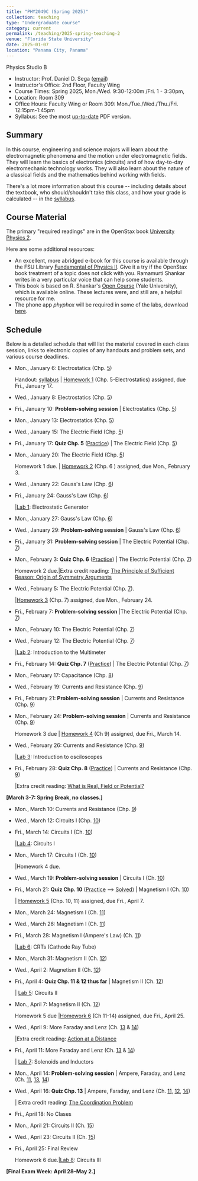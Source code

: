 ```yaml
---
title: "PHY2049C (Spring 2025)"
collection: teaching
type: "Undergraduate course"
category: current
permalink: /teaching/2025-spring-teaching-2
venue: "Florida State University"
date: 2025-01-07
location: "Panama City, Panama"
---
```

Physics Studio B

* Instructor:	Prof. Daniel D. Sega ([email](mailto:dsega@fsu.edu))
* Instructor's Office: 2nd Floor, Faculty Wing	
* Course Times: Spring 2025, Mon./Wed. 9:30-12:00m /Fri. 1 - 3:30pm,
* Location:	Room 309
* Office Hours:	Faculty Wing or Room 309: Mon./Tue./Wed./Thu./Fri. 12:15pm-1:45pm
* Syllabus:	See the most [up-to-date](../files/PHY2049C.pdf) PDF version.

Summary
-----------
In this course, engineering and science majors will learn about the electromagnetic phenomena and the motion under electromagnetic fields. They will learn the basics of electronics (circuits) and of how day-to-day electromechanic technology works. They will also learn about the nature of a classical fields and the mathematics behind working with fields.

There's a lot more information about this course -- including details about the textbook, who should/shouldn't take this class, and how your grade is calculated -- in the [syllabus](../files/PHY2049C.pdf).

Course Material
--------------
The primary "required readings" are in the OpenStax book [University Physics 2](https://openstax.org/details/books/university-physics-volume-2). 

Here are some additional resources:

* An excellent, more abridged e-book for this course is available through the FSU Library [Fundamental of Physics II](https://fsu-flvc.primo.exlibrisgroup.com/discovery/openurl?institution=01FALSC_FSU&vid=01FALSC_FSU:Home&isbn=9780300243789&genre=book&eisbn=9780300252446&title=Fundamentals%20of%20Physics%20II&sid=jstor:jstor). Give it a try if the OpenStax book treatment of a topic does not click with you. Ramamurti Shankar writes in a very particular voice that can help some students.
* This book is based on R. Shankar's [Open Course](https://oyc.yale.edu/physics/phys-201) (Yale University), which is available online. These lectures were, and still are, a helpful resource for me.
* The phone app *phyphox* will be required in some of the labs, download [here](https://phyphox.org/download/).

Schedule
-------------

Below is a detailed schedule that will list the material covered in each class session, links to electronic copies of any handouts and problem sets, and various course deadlines.

* Mon., January 6: Electrostatics (Chp. [5](https://openstax.org/books/university-physics-volume-2/pages/5-introduction))

  Handout: [syllabus](../files/PHY2049C.pdf) | [Homework 1](../files/2049Chw1.pdf) (Chp. 5-Electrostatics) assigned, due Fri., January 17.
* Wed., January 8: Electrostatics (Chp. [5](https://openstax.org/books/university-physics-volume-2/pages/5-introduction))
* Fri., January 10: **Problem-solving session** \| Electrostatics (Chp. [5](https://openstax.org/books/university-physics-volume-2/pages/5-introduction))
* Mon., January 13: Electrostatics (Chp. [5](https://openstax.org/books/university-physics-volume-2/pages/5-introduction))
* Wed., January 15: The Electric Field (Chp. [5](https://openstax.org/books/university-physics-volume-2/pages/5-introduction))
* Fri., January 17: **Quiz Chp. 5** ([Practice](../files/mock1b.pdf)) \| The Electric Field (Chp. [5](https://openstax.org/books/university-physics-volume-2/pages/5-introduction))
* Mon., January 20: The Electric Field (Chp. [5](https://openstax.org/books/university-physics-volume-2/pages/5-introduction))

  Homework 1 due. | [Homework 2](../files/2049Chw2.pdf) (Chp. 6 ) assigned, due Mon., February 3.
* Wed., January 22: Gauss's Law (Chp. [6](https://openstax.org/books/university-physics-volume-2/pages/6-introduction))
* Fri., January 24: Gauss's Law (Chp. [6](https://openstax.org/books/university-physics-volume-2/pages/6-introduction))
  
  |[Lab 1](../files/2049lab1.pdf): Electrostatic Generator
* Mon., January 27:  Gauss's Law (Chp. [6](https://openstax.org/books/university-physics-volume-2/pages/6-introduction))
* Wed., January 29: **Problem-solving session** \| Gauss's Law (Chp. [6](https://openstax.org/books/university-physics-volume-2/pages/6-introduction))
* Fri., January 31: **Problem-solving session** \| The Electric Potential (Chp. [7](https://openstax.org/books/university-physics-volume-2/pages/7-introduction))
* Mon., February 3: **Quiz Chp. 6** ([Practice](../files/mock2b.pdf)) \| The Electric Potential (Chp. [7](https://openstax.org/books/university-physics-volume-2/pages/7-introduction)) 
  
   Homework 2 due.|Extra credit reading: [The Principle of Sufficient Reason: Origin of Symmetry Arguments](https://1000wordphilosophy.com/2018/03/27/leibnizs-principle-of-sufficient-reason/)
* Wed., February 5: The Electric Potential (Chp. [7](https://openstax.org/books/university-physics-volume-2/pages/7-introduction)).

  |[Homework 3](../files/2049Chw3.pdf) (Chp. 7) assigned, due Mon., February 24.
* Fri., February 7: **Problem-solving session** \|The Electric Potential (Chp. [7](https://openstax.org/books/university-physics-volume-2/pages/7-introduction))
* Mon., February 10: The Electric Potential (Chp. [7](https://openstax.org/books/university-physics-volume-2/pages/7-introduction))
* Wed., February 12: The Electric Potential (Chp. [7](https://openstax.org/books/university-physics-volume-2/pages/7-introduction))

  |[Lab 2](../files/2049lab2.pdf): Introduction to the Multimeter
* Fri., February 14: **Quiz Chp. 7** ([Practice](../files/mock3b.pdf)) \| The Electric Potential (Chp. [7](https://openstax.org/books/university-physics-volume-2/pages/7-introduction))
* Mon., February 17: Capacitance (Chp. [8](https://openstax.org/books/university-physics-volume-2/pages/8-introduction))
* Wed., February 19: Currents and Resistance  (Chp. [9](https://openstax.org/books/university-physics-volume-2/pages/9-introduction))
* Fri., February 21: **Problem-solving session** \| Currents and Resistance  (Chp. [9](https://openstax.org/books/university-physics-volume-2/pages/9-introduction))
* Mon., February 24: **Problem-solving session** \| Currents and Resistance  (Chp. [9](https://openstax.org/books/university-physics-volume-2/pages/9-introduction))

   Homework 3 due | [Homework 4](../files/2049Chw4.pdf)  (Ch 9) assigned, due Fri., March 14.
* Wed., February 26: Currents and Resistance  (Chp. [9](https://openstax.org/books/university-physics-volume-2/pages/9-introduction))

   |[Lab 3](../files/2049lab3.pdf): Introduction to osciloscopes
* Fri., February 28: **Quiz Chp. 8** ([Practice](../files/mock4b.pdf)) \| Currents and Resistance  (Chp. [9](https://openstax.org/books/university-physics-volume-2/pages/9-introduction))

  |Extra credit reading: [What is Real, Field or Potential?](../files/potential.pdf)


**[March 3-7: Spring Break, no classes.]**
  
* Mon., March 10: Currents and Resistance (Chp. [9](https://openstax.org/books/university-physics-volume-2/pages/9-introduction))
* Wed., March 12: Circuits I (Chp. [10](https://openstax.org/books/university-physics-volume-2/pages/10-introduction))
* Fri., March 14: Circuits I  (Ch. [10](https://openstax.org/books/university-physics-volume-1/pages/10-introduction))

   |[Lab 4](../files/2049lab4.pdf): Circuits I
* Mon., March 17: Circuits I (Ch. [10](https://openstax.org/books/university-physics-volume-1/pages/10-introduction))

   |Homework 4 due. 
* Wed., March 19: **Problem-solving session** \| Circuits I (Ch. [10](https://openstax.org/books/university-physics-volume-1/pages/10-introduction))
* Fri.,  March 21: **Quiz Chp. 10** ([Practice](../files/mock5b.pdf) --> [Solved](../files/mocksol5b.pdf)) \| Magnetism I (Ch. [10](https://openstax.org/books/university-physics-volume-1/pages/10-introduction))

  | [Homework 5](../files/2049Chw4.pdf) (Chp. 10, 11) assigned, due Fri., April 7.
* Mon., March 24: Magnetism I (Ch. [11](https://openstax.org/books/university-physics-volume-2/pages/11-introduction))
* Wed., March 26: Magnetism I (Ch. [11](https://openstax.org/books/university-physics-volume-2/pages/11-introduction))
* Fri., March 28: Magnetism I (Ampere's Law) (Ch. [11](https://openstax.org/books/university-physics-volume-2/pages/11-introduction))
  
   |[Lab 6](../files/2049lab6.pdf): CRTs (Cathode Ray Tube)
* Mon., March 31: Magnetism II (Ch. [12](https://openstax.org/books/university-physics-volume-2/pages/12-introduction))
* Wed., April 2: Magnetism II (Ch. [12](https://openstax.org/books/university-physics-volume-2/pages/12-introduction))
* Fri., April 4: **Quiz Chp. 11 & 12 thus far** \|  Magnetism II (Ch. [12](https://openstax.org/books/university-physics-volume-2/pages/12-introduction))

  | [Lab 5](../files/2049lab5.pdf): Circuits II
* Mon., April 7: Magnetism II (Ch. [12](https://openstax.org/books/university-physics-volume-2/pages/12-introduction))
  
  Homework 5 due |[Homework 6](../files/2049Chw6.pdf) (Ch 11-14) assigned, due Fri., April 25.
* Wed., April 9: More Faraday and Lenz (Ch. [13](https://openstax.org/books/university-physics-volume-2/pages/13-introduction) & [14](https://openstax.org/books/university-physics-volume-2/pages/14-introduction))

	|Extra credit reading: [Action at a Distance](../files/action-distance.pdf)
* Fri., April 11: More Faraday and Lenz (Ch. [13](https://openstax.org/books/university-physics-volume-2/pages/13-introduction) & [14](https://openstax.org/books/university-physics-volume-2/pages/14-introduction))

  | [Lab 7](../files/2049lab7.pdf): Solenoids and Inductors
* Mon., April 14: **Problem-solving session** \| Ampere, Faraday, and Lenz (Ch. [11](https://openstax.org/books/university-physics-volume-2/pages/11-introduction), [13](https://openstax.org/books/university-physics-volume-2/pages/13-introduction), [14](https://openstax.org/books/university-physics-volume-2/pages/2-introduction))
* Wed., April 16: **Quiz Chp. 13** \| Ampere, Faraday, and Lenz (Ch. [11](https://openstax.org/books/university-physics-volume-2/pages/11-introduction), [12](https://openstax.org/books/university-physics-volume-2/pages/12-introduction), [14](https://openstax.org/books/university-physics-volume-2/pages/14-introduction))

  | Extra credit reading: [The Coordination Problem](../files/measurement.pdf)
* Fri., April 18: No Clases
* Mon., April 21: Circuits II (Ch. [15](https://openstax.org/books/university-physics-volume-2/pages/4-introduction))
* Wed., April 23: Circuits II (Ch. [15](https://openstax.org/books/university-physics-volume-2/pages/15-introduction))
* Fri., April 25:  Final Review

   Homework 6 due.|[Lab 8](../files/2049lab8.pdf): Circuits III


**[Final Exam Week: April 28–May 2.]**

